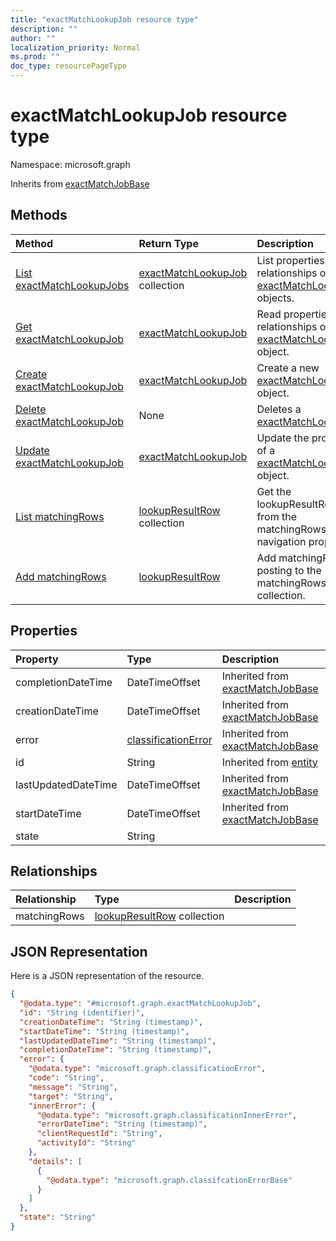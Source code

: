 ```yaml
---
title: "exactMatchLookupJob resource type"
description: ""
author: ""
localization_priority: Normal
ms.prod: ""
doc_type: resourcePageType
---
```


# exactMatchLookupJob resource type


Namespace: microsoft.graph




Inherits from [exactMatchJobBase](../resources/exactmatchjobbase.md)

## Methods
|Method|Return Type|Description|
|:---|:---|:---|
|[List exactMatchLookupJobs](../api/exactmatchlookupjob-list.md)|[exactMatchLookupJob](../resources/exactmatchlookupjob.md) collection|List properties and relationships of the [exactMatchLookupJob](../resources/exactmatchlookupjob.md) objects.|
|[Get exactMatchLookupJob](../api/exactmatchlookupjob-get.md)|[exactMatchLookupJob](../resources/exactmatchlookupjob.md)|Read properties and relationships of the [exactMatchLookupJob](../resources/exactmatchlookupjob.md) object.|
|[Create exactMatchLookupJob](../api/exactmatchlookupjob-create.md)|[exactMatchLookupJob](../resources/exactmatchlookupjob.md)|Create a new [exactMatchLookupJob](../resources/exactmatchlookupjob.md) object.|
|[Delete exactMatchLookupJob](../api/exactmatchlookupjob-delete.md)|None|Deletes a [exactMatchLookupJob](../resources/exactmatchlookupjob.md).|
|[Update exactMatchLookupJob](../api/exactmatchlookupjob-update.md)|[exactMatchLookupJob](../resources/exactmatchlookupjob.md)|Update the properties of a [exactMatchLookupJob](../resources/exactmatchlookupjob.md) object.|
|[List matchingRows](../api/exactmatchlookupjob-list-matchingrows.md)|[lookupResultRow](../resources/lookupresultrow.md) collection|Get the lookupResultRows from the matchingRows navigation property.|
|[Add matchingRows](../api/exactmatchlookupjob-post-matchingrows.md)|[lookupResultRow](../resources/lookupresultrow.md)|Add matchingRows by posting to the matchingRows collection.|

## Properties
|Property|Type|Description|
|:---|:---|:---|
|completionDateTime|DateTimeOffset| Inherited from [exactMatchJobBase](../resources/exactmatchjobbase.md)|
|creationDateTime|DateTimeOffset| Inherited from [exactMatchJobBase](../resources/exactmatchjobbase.md)|
|error|[classificationError](../resources/classificationerror.md)| Inherited from [exactMatchJobBase](../resources/exactmatchjobbase.md)|
|id|String| Inherited from [entity](../resources/entity.md)|
|lastUpdatedDateTime|DateTimeOffset| Inherited from [exactMatchJobBase](../resources/exactmatchjobbase.md)|
|startDateTime|DateTimeOffset| Inherited from [exactMatchJobBase](../resources/exactmatchjobbase.md)|
|state|String||

## Relationships
|Relationship|Type|Description|
|:---|:---|:---|
|matchingRows|[lookupResultRow](../resources/lookupresultrow.md) collection||

## JSON Representation
Here is a JSON representation of the resource.
<!-- {
  "blockType": "resource",
  "keyProperty": "id",
  "@odata.type": "microsoft.graph.exactMatchLookupJob",
  "baseType": "microsoft.graph.exactMatchJobBase",
  "openType": false
}
-->
``` json
{
  "@odata.type": "#microsoft.graph.exactMatchLookupJob",
  "id": "String (identifier)",
  "creationDateTime": "String (timestamp)",
  "startDateTime": "String (timestamp)",
  "lastUpdatedDateTime": "String (timestamp)",
  "completionDateTime": "String (timestamp)",
  "error": {
    "@odata.type": "microsoft.graph.classificationError",
    "code": "String",
    "message": "String",
    "target": "String",
    "innerError": {
      "@odata.type": "microsoft.graph.classificationInnerError",
      "errorDateTime": "String (timestamp)",
      "clientRequestId": "String",
      "activityId": "String"
    },
    "details": [
      {
        "@odata.type": "microsoft.graph.classifcationErrorBase"
      }
    ]
  },
  "state": "String"
}
```

